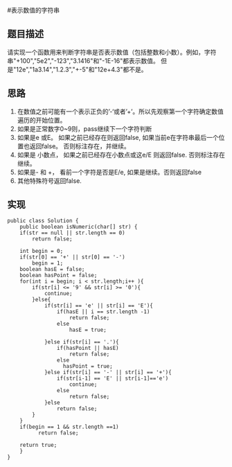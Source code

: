 
#表示数值的字符串
## 题目描述
请实现一个函数用来判断字符串是否表示数值（包括整数和小数）。例如，字符串"+100","5e2","-123","3.1416"和"-1E-16"都表示数值。 但是"12e","1a3.14","1.2.3","+-5"和"12e+4.3"都不是。
## 思路
1. 在数值之前可能有一个表示正负的’-‘或者’+’。所以先观察第一个字符确定数值遍历的开始位置。
2. 如果是正常数字0~9则，pass继续下一个字符判断
3. 如果是e 或E。 如果之前已经存在则返回false, 如果当前e在字符串最后一个位置也返回false。 否则标注存在，并继续。
4. 如果是 小数点， 如果之前已经存在小数点或这e/E 则返回false. 否则标注存在继续。
5. 如果是- 和 +， 看前一个字符是否是E/e, 如果是继续。否则返回false
6. 其他特殊符号返回false.

## 实现


	public class Solution {
	    public boolean isNumeric(char[] str) {
		if(str == null || str.length == 0)
		    return false;
		
		int begin = 0;
		if(str[0] == '+' || str[0] == '-')
		    begin = 1;
		boolean hasE = false;
		boolean hasPoint = false;
		for(int i = begin; i < str.length;i++ ){
		    if(str[i] <= '9' && str[i] >= '0'){
		        continue;
		    }else{
		        if(str[i] == 'e' || str[i] == 'E'){
		            if(hasE || i == str.length -1)
		                return false;
		            else 
		                hasE = true;
		            
		        }else if(str[i] == '.'){
		            if(hasPoint || hasE)
		                return false;
		            else
		              hasPoint = true;
		        }else if(str[i] == '-' || str[i] == '+'){
		            if(str[i-1] == 'E' || str[i-1]=='e')
		                continue;
		            else
		                return false;
		        }else
		            return false;
		    }
		}
		if(begin == 1 && str.length ==1)
		      return false;
		           
		return true;
	    }
	}
